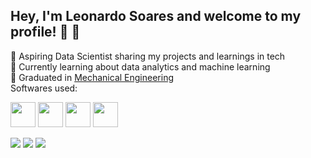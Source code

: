 ## Hey, I'm Leonardo Soares and welcome to my profile! 👋 🖖

🔭 Aspiring Data Scientist sharing my projects and learnings in tech<br/>
🌱 Currently learning about data analytics and machine learning<br/>
🏦 Graduated in [Mechanical Engineering](https://www.puc-campinas.edu.br/)<br/>
Softwares used:
<div align="left">
    <img src="https://github.com/user-attachments/assets/dcd85414-d89c-4c60-bff5-2f9c2326120f" width="40px" /> <!-- Logo PBI -->
    <img src="https://github.com/user-attachments/assets/e4cb7d67-634e-47ad-b4f6-eaaf629d28df" width="40px" /> <!-- Logo Python MUDAR -->
    <img src="https://github.com/user-attachments/assets/dc2ca1e9-2fa7-4d55-b2aa-477d6ec07040" width="40px" /> <!-- Logo SQL -->
    <img src="https://github.com/user-attachments/assets/d3cafe11-c749-41b6-a7c2-c7104e7eda72" width="40px" /> <!-- Logo Excel -->
</div>

<!-- <img width="699" height="699" alt="Image" src="https://github.com/user-attachments/assets/dcd85414-d89c-4c60-bff5-2f9c2326120f" /> 
     <img width="2560" height="758" alt="Image" src="https://github.com/user-attachments/assets/e4cb7d67-634e-47ad-b4f6-eaaf629d28df" />
     <img width="218" height="232" alt="Image" src="https://github.com/user-attachments/assets/dc2ca1e9-2fa7-4d55-b2aa-477d6ec07040" />
     <img width="2203" height="2050" alt="Image" src="https://github.com/user-attachments/assets/d3cafe11-c749-41b6-a7c2-c7104e7eda72" />
-->
<div> 

  <a href="https://discord.gg/wagxzStdcR" target="_blank"><img src="https://img.shields.io/badge/Discord-7289DA?style=for-the-badge&logo=discord&logoColor=white" target="_blank"></a> 
  <a href = "mailto:contatorafaballerini@gmail.com"><img src="https://img.shields.io/badge/-Gmail-%23333?style=for-the-badge&logo=gmail&logoColor=white" target="_blank"></a>
  <a href="https://www.linkedin.com/in/freitassleonardo" target="_blank"><img src="https://img.shields.io/badge/-LinkedIn-%230077B5?style=for-the-badge&logo=linkedin&logoColor=white" target="_blank"></a> 
  
</div>
